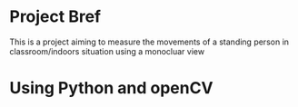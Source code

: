 ###
# Project Bref
 This is a project aiming to measure the movements of a standing person in classroom/indoors situation using a monocluar view
# Using Python and openCV